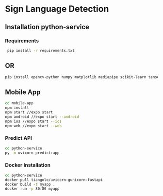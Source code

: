 # Sign Language Detection

## Installation python-service

### Requirements

```sh
 pip install -r requirements.txt
```
## OR
```sh
pip install opencv-python numpy matplotlib mediapipe scikit-learn tensorflow fastapi
```

## Mobile App
```sh
cd mobile-app
npm install
npm start //expo start
npm android //expo start --android
npm ios //expo start --ios
npm web //expo start --web
```

### Predict API

```sh
cd python-service
py -m uvicorn predict:app
```

### Docker Installation

```sh
cd python-service
docker pull tiangolo/uvicorn-gunicorn-fastapi
docker build -t myapp .
docker run -p 80:80 myapp
```
